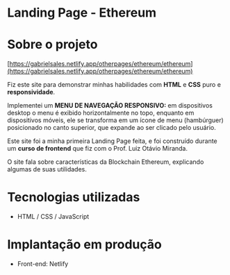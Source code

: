 # Landing Page - Ethereum
# Sobre o projeto

[https://gabrielsales.netlify.app/otherpages/ethereum/ethereum](https://gabrielsales.netlify.app/otherpages/ethereum/ethereum)

Fiz este site para demonstrar minhas habilidades com **HTML** e **CSS** puro e **responsividade**.  

Implementei um **MENU DE NAVEGAÇÃO RESPONSIVO:** em dispositivos desktop o menu é exibido horizontalmente no topo, enquanto em dispositivos móveis, ele se transforma em um ícone de menu (hambúrguer) posicionado no canto superior, que expande ao ser clicado pelo usuário.  

Este site foi a minha primeira Landing Page feita, e foi construído durante um **curso de frontend** que fiz com o Prof. Luiz Otávio Miranda.

O site fala sobre características da Blockchain Ethereum, explicando algumas de suas utilidades.

# Tecnologias utilizadas
- HTML / CSS / JavaScript

# Implantação em produção
- Front-end: Netlify
